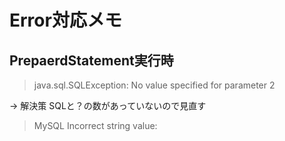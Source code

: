 # Error対応メモ
## PrepaerdStatement実行時
> java.sql.SQLException: No value specified for parameter 2

-> 解決策
SQLと？の数があっていないので見直す

> MySQL Incorrect string value:
